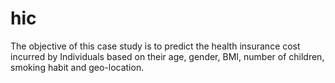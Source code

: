 # hic
The objective of this case study is to predict the health insurance cost incurred by Individuals based on their age, gender, BMI, number of children, smoking habit and geo-location.
